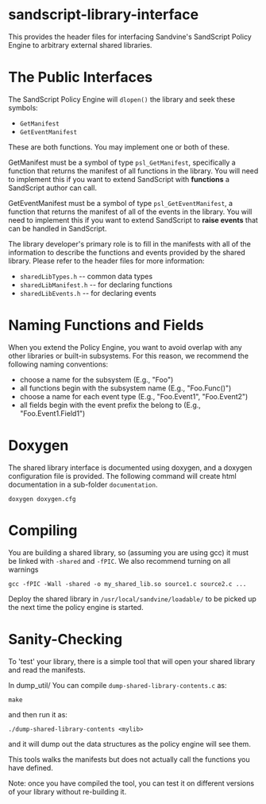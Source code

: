 sandscript-library-interface
============================

This provides the header files for interfacing Sandvine's SandScript Policy
Engine to arbitrary external shared libraries.

# The Public Interfaces

The SandScript Policy Engine will `dlopen()` the library and seek these
symbols:
 - `GetManifest`
 - `GetEventManifest`

These are both functions. You may implement one or both of these.
 
GetManifest must be a symbol of type `psl_GetManifest`, specifically a function
that returns the manifest of all functions in the library. You will need to
implement this if you want to extend SandScript with **functions** a SandScript
author can call.

GetEventManifest must be a symbol of type `psl_GetEventManifest`, a function
that returns the manifest of all of the events in the library.  You will need
to implement this if you want to extend SandScript to **raise events** that can be
handled in SandScript.

The library developer's primary role is to fill in the manifests with all of
the information to describe the functions and events provided by the shared
library. Please refer to the header files for more information:
 - `sharedLibTypes.h` -- common data types
 - `sharedLibManifest.h` -- for declaring functions
 - `sharedLibEvents.h` -- for declaring events

# Naming Functions and Fields

When you extend the Policy Engine, you want to avoid overlap with any other
libraries or built-in subsystems. For this reason, we recommend the following
naming conventions:
 - choose a name for the subsystem (E.g., "Foo")
 - all functions begin with the subsystem name (E.g., "Foo.Func()")
 - choose a name for each event type (E.g., "Foo.Event1", "Foo.Event2")
 - all fields begin with the event prefix the belong to (E.g.,
   "Foo.Event1.Field1")

# Doxygen

The shared library interface is documented using doxygen, and a doxygen
configuration file is provided. The following command will create html
documentation in a sub-folder `documentation`.

    doxygen doxygen.cfg

# Compiling

You are building a shared library, so (assuming you are using gcc) it must be
linked with `-shared` and `-fPIC`. We also recommend turning on all warnings

    gcc -fPIC -Wall -shared -o my_shared_lib.so source1.c source2.c ...

Deploy the shared library in `/usr/local/sandvine/loadable/` to be picked up
the next time the policy engine is started.

# Sanity-Checking

To 'test' your library, there is a simple tool that will open your shared
library and read the manifests.

In dump_util/
You can compile `dump-shared-library-contents.c` as:

    make

and then run it as:

    ./dump-shared-library-contents <mylib>

and it will dump out the data structures as the policy engine will see them.

This tools walks the manifests but does not actually call the functions you
have defined.

Note: once you have compiled the tool, you can test it on different versions of
your library without re-building it.

